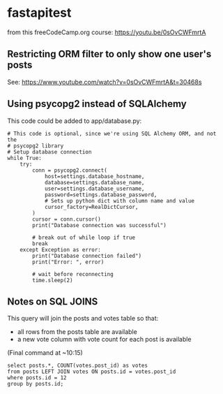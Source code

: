 # fastapitest

from this freeCodeCamp.org course: https://youtu.be/0sOvCWFmrtA

## Restricting ORM filter to only show one user's posts
See: https://www.youtube.com/watch?v=0sOvCWFmrtA&t=30468s

## Using psycopg2 instead of SQLAlchemy
This code could be added to app/database.py:
```
# This code is optional, since we're using SQL Alchemy ORM, and not the
# psycopg2 library
# Setup database connection
while True:
    try:
        conn = psycopg2.connect(
            host=settings.database_hostname,
            database=settings.database_name,
            user=settings.database_username,
            password=settings.database_password,
            # Sets up python dict with column name and value
            cursor_factory=RealDictCursor,
        )
        cursor = conn.cursor()
        print("Database connection was successful")

        # break out of while loop if true
        break
    except Exception as error:
        print("Database connection failed")
        print("Error: ", error)

        # wait before reconnecting
        time.sleep(2)
```

## Notes on SQL JOINS

This query will join the posts and votes table so that:
* all rows from the posts table are available
* a new vote column with vote count for each post is available

(Final command at ~10:15)
```
select posts.*, COUNT(votes.post_id) as votes
from posts LEFT JOIN votes ON posts.id = votes.post_id
where posts.id = 12
group by posts.id;
```
